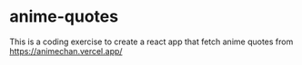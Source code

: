 # anime-quotes
This is a coding exercise to create a react app that fetch anime quotes from https://animechan.vercel.app/
